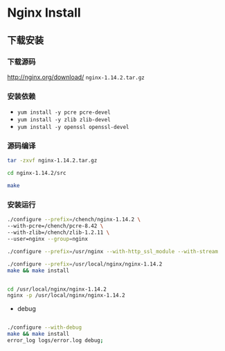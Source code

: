 # Nginx Install

## 下载安装

### 下载源码
http://nginx.org/download/
`nginx-1.14.2.tar.gz`

### 安装依赖
- `yum install -y pcre pcre-devel`
- `yum install -y zlib zlib-devel`
- `yum install -y openssl openssl-devel`

### 源码编译
```sh
tar -zxvf nginx-1.14.2.tar.gz

cd nginx-1.14.2/src

make
```
### 安装运行



```sh
./configure --prefix=/chench/nginx-1.14.2 \
--with-pcre=/chench/pcre-8.42 \
--with-zlib=/chench/zlib-1.2.11 \
--user=nginx --group=nginx

./configure --prefix=/usr/nginx --with-http_ssl_module --with-stream
```



```sh
./configure --prefix=/usr/local/nginx/nginx-1.14.2
make && make install


cd /usr/local/nginx/nginx-1.14.2
nginx -p /usr/local/nginx/nginx-1.14.2

```



- debug
```sh

./configure --with-debug
make && make install
error_log logs/error.log debug;

```